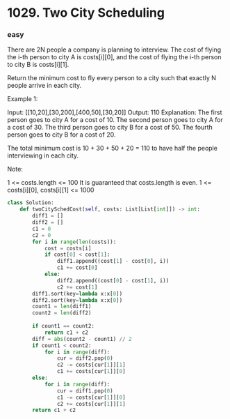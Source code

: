 # 1029. Two City Scheduling
### easy
There are 2N people a company is planning to interview. The cost of flying the i-th person to city A is costs[i][0], and the cost of flying the i-th person to city B is costs[i][1].

Return the minimum cost to fly every person to a city such that exactly N people arrive in each city.

 

Example 1:

Input: [[10,20],[30,200],[400,50],[30,20]]
Output: 110
Explanation: 
The first person goes to city A for a cost of 10.
The second person goes to city A for a cost of 30.
The third person goes to city B for a cost of 50.
The fourth person goes to city B for a cost of 20.

The total minimum cost is 10 + 30 + 50 + 20 = 110 to have half the people interviewing in each city.
 

Note:

1 <= costs.length <= 100
It is guaranteed that costs.length is even.
1 <= costs[i][0], costs[i][1] <= 1000

```python
class Solution:
    def twoCitySchedCost(self, costs: List[List[int]]) -> int:
        diff1 = []
        diff2 = []
        c1 = 0
        c2 = 0
        for i in range(len(costs)):
            cost = costs[i]
            if cost[0] < cost[1]:
                diff1.append((cost[1] - cost[0], i))
                c1 += cost[0]
            else:
                diff2.append((cost[0] - cost[1], i))
                c2 += cost[1]
        diff1.sort(key=lambda x:x[0])
        diff2.sort(key=lambda x:x[0])
        count1 = len(diff1)
        count2 = len(diff2)
        
        if count1 == count2:
            return c1 + c2
        diff = abs(count2 - count1) // 2
        if count1 < count2:
            for i in range(diff):
                cur = diff2.pop(0)
                c2 -= costs[cur[1]][1]
                c1 += costs[cur[1]][0]
        else:
            for i in range(diff):
                cur = diff1.pop(0)
                c1 -= costs[cur[1]][0]
                c2 += costs[cur[1]][1]    
        return c1 + c2
        
        
```